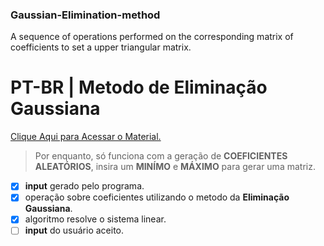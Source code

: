 ### Gaussian-Elimination-method
A sequence of operations performed on the corresponding matrix of coefficients to set a upper triangular matrix.
# PT-BR | Metodo de Eliminação Gaussiana 
[Clique Aqui para Acessar o Material.](http://htmlpreview.github.io/?https://github.com/nrc-junior/Gaussian-Elimination-method/blob/main/source/page/sistlinear_page.html)
> Por enquanto, só funciona com a geração de **COEFICIENTES ALEATÓRIOS**, insira um **MINÍMO** e **MÁXIMO** para gerar uma matriz.

- [x] **input** gerado pelo programa.
- [x] operação sobre coeficientes utilizando o metodo da **Eliminação Gaussiana**.
- [x] algoritmo resolve o sistema linear.
- [ ] **input** do usuário aceito.
